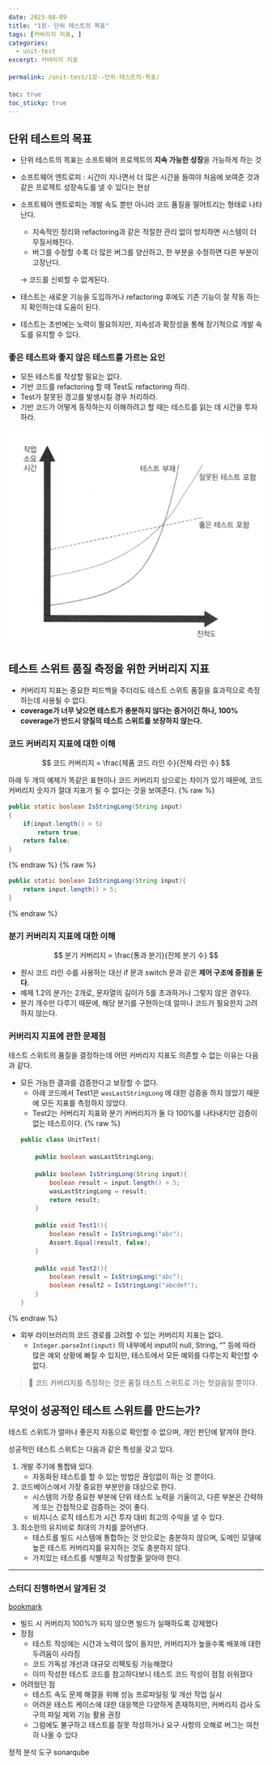 ```yaml
---
date: 2023-08-09
title: "1장- 단위 테스트의 목표"
tags: [커버리지 지표, ]
categories:
  - unit-test
excerpt: 커버리지 지표

permalink: /unit-test/1장--단위-테스트의-목표/

toc: true
toc_sticky: true
---
```



## 단위 테스트의 목표

- 단위 테스트의 목표는 소프트웨어 프로젝트의 **지속 가능한 성장**을 가능하게 하는 것
- 소프트웨어 엔트로피 : 시간이 지나면서 더 많은 시간을 들여야 처음에 보여준 것과 같은 프로젝트 성장속도를 낼 수 있다는 현상
- 소프트웨어 엔트로피는 개발 속도 뿐만 아니라 코드 품질을 떨어트리는 형태로 나타난다.
	- 지속적인 정리와 refactoring과 같은 적절한 관리 없이 방치하면 시스템이 더 무질서해진다.
	- 버그를 수정할 수록 더 많은 버그를 양산하고, 한 부분을 수정하면 다른 부분이 고장난다.

	→ 코드를 신뢰할 수 없게된다.

- 테스트는 새로운 기능을 도입하거나 refactoring 후에도 기존 기능이 잘 작동 하는지 확인하는데 도움이 된다.
- 테스트는 초반에는 노력이 필요하지만, 지속성과 확장성을 통해 장기적으로 개발 속도를 유지할 수 있다.

### 좋은 테스트와 좋지 않은 테스트를 가르는 요인

- 모든 테스트를 작성할 필요는 없다.
- 기반 코드를 refactoring 할 때 Test도 refactoring 하라.
- Test가 잘못된 경고를 발생시킬 경우 처리하라.
- 기반 코드가 어떻게 동작하는지 이해하려고 할 때는 테스트를 읽는 데 시간을 투자하라.

![0](/assets/img/2023-08-09-1장--단위-테스트의-목표.md/0.png)


## 테스트 스위트 품질 측정을 위한 커버리지 지표

- 커버리지 지표는 중요한 피드백을 주더라도 테스트 스위트 품질을 효과적으로 측정하는데 사용될 수 없다.
- **coverage가 너무 낮으면 테스트가 충분하지 않다는 증거이긴 하나, 100% coverage가 반드시 양질의 테스트 스위트를 보장하지 않는다.**

### 코드 커버리지 지표에 대한 이해


$$
코드 커버리지 = \frac{제품 코드 라인 수}{전체 라인 수}
$$


아래 두 개의 예제가 똑같은 표현이나 코드 커버리지 상으로는 차이가 있기 때문에, 코드 커버리지 숫자가 절대 지표가 될 수 없다는 것을 보여준다.
{% raw %}

```java
public static boolean IsStringLong(String input)
{
	if(input.length() > 5)
		return true;
	return false;
}
```
{% endraw %}
{% raw %}

```java
public static boolean IsStringLong(String input){
	return input.length() > 5;
}
```
{% endraw %}


### 분기 커버리지 지표에 대한 이해


$$
분기 커버리지 = \frac{통과 분기}{전체 분기 수}
$$

- 원시 코드 라인 수를 사용하는 대신 if 문과 switch 문과 같은 **제어 구조에 중점을 둔다**.
- 예제 1.2의 분가는 2개로, 문자열의 길이가 5를 초과하거나 그렇지 않은 경우다.
- 분기 개수만 다루기 때문에, 해당 분기를 구현하는데 얼마나 코드가 필요한지 고려하지 않는다.

### 커버리지 지표에 관한 문제점


테스트 스위트의 품질을 결정하는데 어떤 커버리지 지표도 의존할 수 없는 이유는 다음과 같다.

- 모든 가능한 결과를 검증한다고 보장할 수 없다.
	- 아래 코드에서 Test1은 `wasLastStringLong` 에 대한 검증을 하지 않았기 때문에 모든 지표를 측정하지 않았다.
	- Test2는 커버리지 지표와 분기 커버리지가 둘 다 100%를 나타내지만 검증이 없는 테스트이다.
{% raw %}
	```java
	public class UnitTest{
	
		public boolean wasLastStringLong;
	
		public boolean IsStringLong(String input){
		    boolean result = input.length() > 5;
		    wasLastStringLong = result;
		    return result;
		}
		
		public void Test1(){
		    boolean result = IsStringLong("abc");
		    Assert.Equal(result, false);
		}
	
		public void Test2(){
		    boolean result = IsStringLong("abc");
		    boolean result2 = IsStringLong("abcdef");
		}
	}
	```
{% endraw %}

- 외부 라이브러리의 코드 경로를 고려할 수 있는 커버리지 지표는 없다.
	- `Integer.parseInt(input)` 의 내부에서 input이 null, String, “” 등에 따라 많은 예외 상황에 빠질 수 있지만, 테스트에서 모든 예외를 다루는지 확인할 수 없다.

> 📌 코드 커버리지를 측정하는 것은 품질 테스트 스위트로 가는 첫걸음일 뿐이다.


## 무엇이 성공적인 테스트 스위트를 만드는가?


테스트 스위트가 얼마나 좋은지 자동으로 확인할 수 없으며, 개인 판단에 맡겨야 한다.


성공적인 테스트 스위트는 다음과 같은 특성을 갖고 있다.

1. 개발 주기에 통합돼 있다.
	- 자동화된 테스트를 할 수 있는 방법은 끊임없이 하는 것 뿐이다.
2. 코드베이스에서 가장 중요한 부분만을 대상으로 한다.
	- 시스템의 가장 중요한 부분에 단위 테스트 노력을 기울이고, 다른 부분은 간략하게 또는 간접적으로 검증하는 것이 좋다.
	- 비지니스 로직 테스트가 시간 투자 대비 최고의 수익을 낼 수 있다.
3. 최소한의 유지비로 최대의 가치를 끌어낸다.
	- 테스트를 빌드 시스템에 통합하는 것 만으로는 충분하지 않으며, 도메인 모델에 높은 테스트 커버리지를 유지하는 것도 충분하지 않다.
	- 가치있는 테스트를 식별하고 작성할줄 알아야 한다.

---


### 스터디 진행하면서 알게된 것


[bookmark](https://www.youtube.com/watch?v=jdlBu2vFv58)

- 빌드 시 커버리지 100%가 되지 않으면 빌드가 실패하도록 강제했다
- 장점
	- 테스트 작성에는 시간과 노력이 많이 들지만, 커버리지가 높을수록 배포에 대한 두려움이 사라짐
	- 코드 가독성 개선과 대규모 리팩토링 가능해졌다
	- 이미 작성한 테스트 코드를 참고하다보니 테스트 코드 작성이 점점 쉬워졌다
- 어려웠던 점
	- 테스트 속도 문제 해결을 위해 성능 프로파일링 및 개선 작업 실시
	- 어려운 테스트 케이스에 대한 대응책은 다양하게 존재하지만, 커버리지 검사 도구의 파일 제외 기능 활용 권장
	- 그럼에도 불구하고 테스트를 잘못 작성하거나 요구 사항의 오해로 버그는 여전히 나올 수 있다

정적 분석 도구 sonarqube

